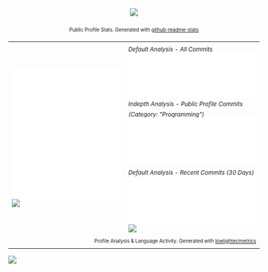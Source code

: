 <div align="center">
  <!--<img src="https://capsule-render.vercel.app/api?type=waving&color=gradient&height=110&section=header&animation=twinkling"/>-->
  <!--### Hi there 👋
      **tobealive/tobealive** is a ✨ _special_ ✨ repository because its `README.md` (this file) appears on your GitHub profile.
      
      Here are some ideas to get you started:
      
      - 🔭 I’m currently working on ...
      - 🌱 I’m currently learning ...
      - 👯 I’m looking to collaborate on ...
      - 🤔 I’m looking for help with ...
      - 💬 Ask me about ...
      - 📫 How to reach me: ...
      - 😄 Pronouns: ...
      - ⚡ Fun fact: ...
      -->
  <div>
    <!--<a href="https://github.com/tobealive?tab=repositories">
      <img align="left" width="360" src="https://github-readme-stats.vercel.app/api/top-langs/?username=tobealive&layout=compact&hide=html,roff&exclude_repo=MacOS-Hackintosh&theme=tokyonight"/>
      </a>-->
    <a href="https://github.com/tobealive">
      <img width="390" src="https://github-readme-stats.vercel.app/api?username=tobealive&show_icons=true&theme=tokyonight" />
    </a>
    <p>
      <sup>
        <sub>Public Profile Stats. Generated with <a href="https://github.com/anuraghazra/github-readme-stats">github-readme-stats</a></sub>
      </sup>
    </p>
  </div>
  <table>
    <!--<tr>
         <th>Profile Analysis</th>
         <th>Language Activity</th>
         </tr>-->
    <tr>
      <td>
        <img align="center" width="420" src="assets/base.svg" alt="Base" /><br />
        <img src="/.github/readme/imgs/features_embed.gif" width="360" />
      </td>
      <td>
        <sub><em>Default Analysis - All Commits</em></sub><br />
        <img align="center" width="420" src="assets/langs-all.svg" alt="All Commits Analysis" /><br />
        <sub><em>Indepth Analysis - Public Profile Commits (Category: "Programming")</em></sub><br />
        <img align="center" width="420" src="assets/langs-indepth-programming.svg" alt="Programming Category Analysis" /><br />
        <sub><em>Default Analysis - Recent Commits (30 Days)</em></sub><br />
        <img align="center" width="420" src="assets/langs-recent.svg" alt="Recent Analysis" /><br />
        <img src="/.github/readme/imgs/features_embed.gif" width="360" />
      </td>
    </tr>
    <tr>
      <td colspan="2" align="right">
        <sub>
          <sup>Profile Analysis & Language Activity. Generated with <a href="https://github.com/lowlighter/metrics">lowlighter/metrics</a></sup>
        </sub>
      </td>
    </tr>
  </table>
  <img src="https://capsule-render.vercel.app/api?type=waving&color=gradient&height=110&section=footer&animation=twinkling" />
</div>
